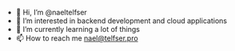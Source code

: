- 👋 Hi, I’m @naeltelfser
- 👀 I’m interested in backend development and cloud applications
- 🌱 I’m currently learning a lot of things
- 📫 How to reach me nael@telfser.pro

<!---
naeltelfser/naeltelfser is a ✨ special ✨ repository because its `README.md` (this file) appears on your GitHub profile.
You can click the Preview link to take a look at your changes.
--->
